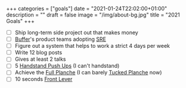 +++
categories = ["goals"]
date = "2021-01-24T22:02:00+01:00"
description = ""
draft = false
image = "/img/about-bg.jpg"
title = "2021 Goals"
+++

- [ ] Ship long-term side project out that makes money
- [ ] [Buffer](https://buffer.com)'s product teams adopting [SRE](https://sre.google/)
- [ ] Figure out a system that helps to work a strict 4 days per week
- [ ] Write 12 blog posts
- [ ] Gives at least 2 talks
- [ ] 5 [Handstand Push Ups](https://www.youtube.com/watch?v=n2LuZBT1vr8) (I can't handstand)
- [ ] Achieve the [Full Planche](https://www.google.com/search?q=full+planche) (I can barely [Tucked Planche](https://www.youtube.com/watch?v=xw31tXau_4Q) now)
- [ ] 10 seconds [Front Lever](https://www.pinterest.com/pin/202521314468940455/)
